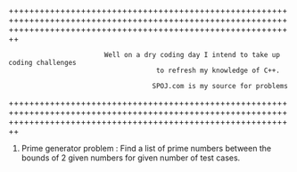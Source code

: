 ++++++++++++++++++++++++++++++++++++++++++++++++++++++++++++++++++++++++++++++++++++++++++++++++++++++++++++++++++++++++++++++++++++++++++++++++++++++++++++++++++++


							Well on a dry coding day I intend to take up coding challenges
										 to refresh my knowledge of C++.

										SPOJ.com is my source for problems


++++++++++++++++++++++++++++++++++++++++++++++++++++++++++++++++++++++++++++++++++++++++++++++++++++++++++++++++++++++++++++++++++++++++++++++++++++++++++++++++++++
1. Prime generator problem : Find a list of prime numbers between the bounds of 2 given numbers for given number of test cases.
